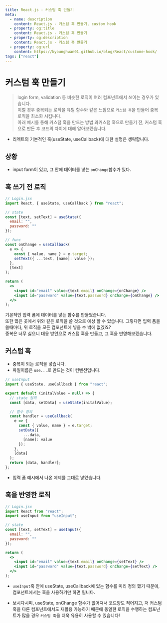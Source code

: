 ```yaml
---
title: React.js - 커스텀 훅 만들기
meta:
  - name: description
    content: React.js - 커스텀 훅 만들기, custom hook
  - property: og:title
    content: React.js - 커스텀 훅 만들기
  - property: og:description
    content: React.js - 커스텀 훅 만들기
  - property: og:url
    content: https://kyounghwan01.github.io/blog/React/custome-hook/
tags: ["react"]
---
```


# 커스텀 훅 만들기

> login form, validation 등 비슷한 로직이 여러 컴포넌트에서 쓰이는 경우가 있습니다. <br>이럴 경우 중복되는 로직을 유틸 함수와 같은 느낌으로 `커스텀 훅`을 만들어 중복 로직을 최소화 시킵니다. <br>아래 예시를 통해 커스텀 훅을 만드는 방법 과커스텀 훅으로 만들기 전, 커스텀 훅으로 만든 후 코드의 차이에 대해 알아보겠습니다.

- 리엑트의 기본적인 훅(useState, useCallback)에 대한 설명은 생략합니다.

## 상황

- input form이 있고, 그 안에 데이터를 넣는 `onChange`함수가 있다.

## 훅 쓰기 전 로직

```jsx
// Login.jsx
import React, { useState, useCallback } from "react";

// state
const [text, setText] = useState({
  email: "",
  password: ""
});

// func
const onChange = useCallback(
  e => {
    const { value, name } = e.target;
    setText({ ...text, [name]: value });
  },
  [text]
);

return (
  <>
    <input id="email" value={text.email} onChange={onChange} />
    <input id="password" value={text.password} onChange={onChange} />
  </>
);
```

기본적인 입력 폼에 데이터를 넣는 함수를 만들었습니다.<br>
또한 많은 곳에서 위와 같은 로직을 쓸 것으로 예상 할 수 있습니다. 그렇다면 입력 폼을 쓸때마다, 위 로직을 모든 컴포넌트에 넣을 수 밖에 없겠죠? <br>
중복은 너무 싫으니 대응 방안으로 커스텀 훅을 만들고, 그 훅을 반영해보겠습니다.

## 커스텀 훅

- 중복이 되는 로직을 넣습니다.
- 파일이름은 `use...`로 만드는 것이 컨벤션입니다.

```jsx
// useInput
import { useState, useCallback } from "react";

export default (initalValue = null) => {
  // state 정의
  const [data, setData] = useState(initalValue);

  // 함수 정의
  const handler = useCallback(
    e => {
      const { value, name } = e.target;
      setData({
        ...data,
        [name]: value
      });
    },
    [data]
  );
  return [data, handler];
};
```

- 입력 폼 예시에서 나온 예제를 그대로 넣었습니다.

## 훅을 반영한 로직

```jsx
// Login.jsx
import React from "react";
import useInput from "useInput";

// state
const [text, setText] = useInput({
  email: "",
  password: ""
});

return (
  <>
    <input id="email" value={text.email} onChange={setText} />
    <input id="password" value={text.password} onChange={setText} />
  </>
);
```

- `useInput`훅 안에 useState, useCallback에 있는 함수를 미리 정의 했기 때문에, 컴포넌트에서는 훅을 사용하기만 하면 됩니다.

- 보시다시피, useState, onChange 함수가 없어져서 코드양도 적어지고, 저 커스텀 훅을 다른 컴포넌트에서도 재활용 가능하기 때문에 동일한 로직을 수행하는 컴포넌트가 많을 경우 `커스텀 훅`을 더욱 유용히 사용할 수 있습니다!

<TagLinks />

<Disqus />
